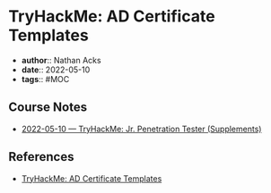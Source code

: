 # TryHackMe: AD Certificate Templates

* **author**:: Nathan Acks
* **date**:: 2022-05-10
* **tags**:: #MOC

## Course Notes

* [2022-05-10 — TryHackMe: Jr. Penetration Tester (Supplements)](../log/2022-05-10-tryhackme-jr-penetration-tester-supplements.md)

## References

* [TryHackMe: AD Certificate Templates](https://tryhackme.com/room/adcertificatetemplates)
